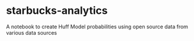 # starbucks-analytics
A notebook to create Huff Model probabilities using open source data from various data sources
